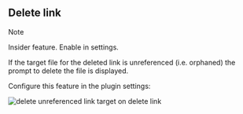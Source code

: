 ## Delete link

> [!NOTE] 
> Insider feature. Enable in settings.


If the target file for the deleted link is unreferenced (i.e. orphaned) the prompt to delete the file is displayed.

Configure this feature in the plugin settings:

![delete unreferenced link target on delete link](/docs/img/delete-unreferenced-link-target-on-delete-link-setting.png)


